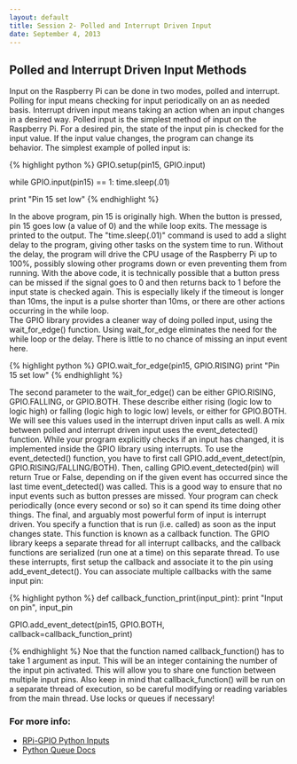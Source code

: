 ```yaml
---
layout: default
title: Session 2- Polled and Interrupt Driven Input
date: September 4, 2013
---
```


## Polled and Interrupt Driven Input Methods

Input on the Raspberry Pi can be done in two modes, polled and interrupt. Polling for input means checking for input periodically on an as needed basis. Interrupt driven input means taking an action when an input changes in a desired way. 
Polled input is the simplest method of input on the Raspberry Pi. For a desired pin, the state of the input pin is checked for the input value. If the input value changes, the program can change its behavior. The simplest example of polled input is:

{% highlight python %}
  GPIO.setup(pin15, GPIO.input)

  while GPIO.input(pin15) == 1:
     time.sleep(.01)

  print "Pin 15 set low"
{% endhighlight %}

In the above program, pin 15 is originally high. When the button is pressed, pin 15 goes low (a value of 0) and the while loop exits. The message is printed to the output. The "time.sleep(.01)" command is used to add a slight delay to the program, giving other tasks on the system time to run. Without the delay, the program will drive the CPU usage of the Raspberry Pi up to 100%, possibly slowing other programs down or even preventing them from running. With the above code, it is technically possible that a button press can be missed if the signal goes to 0 and then returns back to 1 before the input state is checked again. This is especially likely if the timeout is longer than 10ms, the input is a pulse shorter than 10ms, or there are other actions occurring in the while loop. 
<br/>
The GPIO library provides a cleaner way of doing polled input, using the wait_for_edge() function. Using wait_for_edge eliminates the need for the while loop or the delay. There is little to no chance of missing an input event here.

{% highlight python %}
  GPIO.wait_for_edge(pin15, GPIO.RISING)
  print "Pin 15 set low"
{% endhighlight %}

The second parameter to the wait_for_edge() can be either GPIO.RISING, GPIO.FALLING, or GPIO.BOTH. These describe either rising (logic low to logic high) or falling (logic high to logic low) levels, or either for GPIO.BOTH. We will see this values used in the interrupt driven input calls as well. 
A mix between polled and interrupt driven input uses the event_detected() function. While your program explicitly checks if an input has changed, it is implemented inside the GPIO library using interrupts. To use the event_detected() function, you have to first call GPIO.add_event_detect(pin, GPIO.RISING/FALLING/BOTH). Then, calling GPIO.event_detected(pin) will return True or False, depending on if the given event has occurred since the last time event_detected() was called. This is a good way to ensure that no input events such as button presses are missed. Your program can check periodically (once every second or so) so it can spend its time doing other things. 
The final, and arguably most powerful form of input is interrupt driven. You specify a function that is run (i.e. called) as soon as the input changes state. This function is known as a callback function. The GPIO library keeps a separate thread for all interrupt callbacks, and the callback functions are serialized (run one at a time) on this separate thread. To use these interrupts, first setup the callback and associate it to the pin using add_event_detect(). You can associate multiple callbacks with the same input pin:

{% highlight python %}
def callback_function_print(input_pint): 
  print "Input on pin", input_pin

GPIO.add_event_detect(pin15, GPIO.BOTH, callback=callback_function_print)

{% endhighlight %}
Noe that the function named callback_function() has to take 1 argument as input. This will be an integer containing the number of the input pin activated. This will allow you to share one function between multiple input pins. Also keep in mind that callback_function() will be run on a separate thread of execution, so be careful modifying or reading variables from the main thread. Use locks or queues if necessary!


### For more info:
* [RPi-GPIO Python Inputs](http://sourceforge.net/p/raspberry-gpio-python/wiki/Inputs/)
* [Python Queue Docs](http://docs.python.org/2/library/queue.html)
